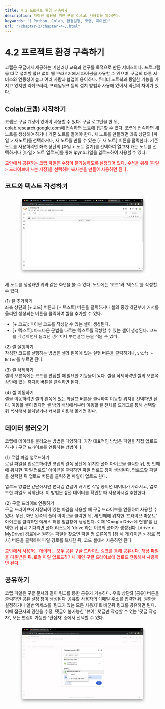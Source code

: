 ```yaml
---
title: 4.2 프로젝트 환경 구축하기
description: 파이썬 활용을 위한 구글 Colab 사용법을 알아본다.
keywords: "[ Python, Colab, 환경설정, 코랩, 파이썬]"
url: "/chapter-3/chapter-4-2.html"
---
```


# 4.2 프로젝트 환경 구축하기

코랩은 구글에서 제공하는 머신러닝 교육과 연구를 목적으로 만든 서비스이다. 프로그램을 따로 설치할 필요 없이 웹 브라우저에서 파이썬을 사용할 수 있으며, 구글의 다른 서비스와 연동성이 높고 여러 사람과 협업이 용이하다. 주피터 노트북과 동일한 기능을 가지고 있지만 라이브러리, 프레임워크 등의 설치 방법과 사용에 있어서 약간의 차이가 있다.

## Colab(코랩) 시작하기

코랩은 구글 계정이 있어야 사용할 수 있다. 구글 로그인을 한 뒤, [colab.research.google.com](https://colab.research.google.com/)에 접속하면 노트에 접근할 수 있다. 코랩에 접속하면 새 노트를 생성해야 하거나 기존 노트를 열어야 한다.
새 노트를 만들려면 좌측 상단의 [파일 > 새노트]를 선택하거나, 새 노트를 만들 수 있는 [+ 새 노트] 버튼을 클릭한다.
기존 노트를 사용하려면 좌측 상단의 [파일 > 노트 열기]를 선택하여 열고자 하는 노트를 선택하거나 [파일 > 노트 업로드]를 통해 ipynb파일을 업로드하여 사용할 수 있다.

<span style="color:red">교안에서 공유하는 코랩 파일은 수정이 불가능하도록 설정되어 있다. 수정을 위해 [파일 > 드라이브에 사본 저장]을 선택하여 복사본을 만들어 사용하면 된다.</span>

## 코드와 텍스트 작성하기

<figure class="flex flex-col items-center justify-center">
    <img src="../img/colab-new-notebook.png" title="colab new notebook">
    <figcaption style="text-align: center;"></figcaption>
</figure>

새 노트를 생성하면 위와 같은 화면을 볼 수 있다. 노트에는 '코드'와 '텍스트'를 작성할 수 있다.

(1) 셀 추가하기  
좌측 상단의 [+ 코드] 버튼과 [+ 텍스트] 버튼을 클릭하거나 셀의 중앙 하단부에 커서를 올리면 생성되는 버튼을 클릭하여 셀을 추가할 수 있다.

- [+ 코드]: 파이썬 코드를 작성할 수 있는 셀이 생성된다.
- [+ 텍스트]: 마크다운 문법을 따르는 텍스트를 작성할 수 있는 셀이 생성된다. 코드를 작성하면서 들었던 생각이나 부연설명 등을 적을 수 있다.

(2) 셀 실행하기  
작성한 코드를 실행하는 방법은 셀의 왼쪽에 있는 실행 버튼을 클릭하거나, `Shift + Enter`를 누르면 된다.

(3) 셀 삭제하기  
셀의 오른쪽에는 코드를 편집할 때 필요한 기능들이 있다. 셀을 삭제하려면 셀의 오른쪽 상단에 있는 휴지통 버튼을 클릭하면 된다.

(4) 셀 이동하기  
셀을 이동하려면 셀의 왼쪽에 있는 화살표 버튼을 클릭하여 이동할 위치를 선택하면 된다. 이동할 셀이 많다면 셀 밖의 배경에서부터 이동할 셀 전체를 드래그를 통해 선택할 뒤 복사해서 붙여넣거나 커서를 이용해 옮기면 된다.

## 데이터 불러오기

코랩에 데이터를 불러오는 방법은 다양하다. 가장 대표적인 방법은 파일을 직접 업로드하거나 구글 드라이브를 연동하는 방법이다.

(1) 로컬 파일 업로드하기  
로컬 파일을 업로드하려면 코랩의 왼쪽 상단에 위치한 폴더 아이콘을 클릭한 뒤, 첫 번째에 위치한 '파일 업로드' 아이콘을 클릭하면 파일 업로드 창이 생성된다. 업로드할 파일을 선택한 뒤 업로드 버튼을 클릭하면 파일이 업로드 된다.

업로드 방법은 간단하지만 런타임 연결이 끊기면 작업 중이던 데이터가 사라지고, 업로드한 파일도 삭제된다. 이 방법은 잠깐 데이터를 확인할 때 사용하시길 추천한다.

(2) 구글 드라이브 연동하기  
구글 드라이브에 저장되어 있는 파일을 사용할 때 구글 드라이브를 연동하여 사용할 수 있다. 우선, 화면 왼쪽의 폴더 아이콘을 클릭한 뒤, 세 번째에 위치한 '드라이브 마운트' 아이콘을 클릭하면 엑세스 허용 알림창이 생성된다. 이때 'Google Drive에 연결'을 선택한 뒤 잠시 기다리면 폴더 리스트에 'drive'라는 이름의 폴더가 생성된다. [drive > MyDrive] 경로에서 원하는 파일을 찾으면 파일 명 오른쪽의 [점 세 개 아이콘 > 경로 복사] 버튼을 클릭하여 파일 경로를 복사한 뒤, 코드 셀에서 사용하면 된다.

<span style="color:red">교안에서 사용하는 데이터는 모두 공유 구글 드라이브 링크를 통해 공유된다. 해당 파일을 다운받은 뒤, 로컬 파일 업로드하거나 개인 구글 드라이브에 업로드·연동해서 사용하면 된다. </span>

## 공유하기

코랩 파일은 구글 문서와 같이 링크를 통한 공유가 가능하다. 우측 상단의 [공유] 버튼을 클릭하면 공유 설정 창이 생성된다. 공유할 사용자의 이메일 주소를 입력한 뒤, 권한을 설정하거나 일반 엑세스를 '링크가 있는 모든 사용자'로 바꾼뒤 링크를 공유하면 된다. 이때 접근자의 권한을 수정, 댓글이 불가능한 '뷰어', 댓글만 작성할 수 있는 '댓글 작성자', 모든 편집이 가능한 '편집자' 중에서 선택할 수 있다.

<figure class="flex flex-col items-center justify-center">
    <img src="../img/colab-share.png" title="colab share">
    <figcaption style="text-align: center;"></figcaption>
</figure>
